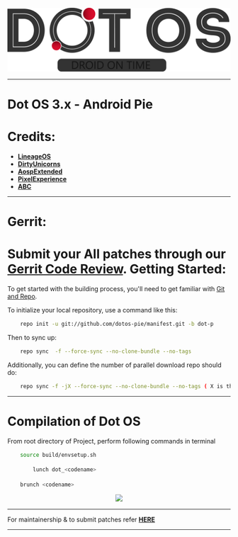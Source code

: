 <p align="center">
<img src="https://github.com/DotOS/manifest/blob/dot-o/About.png" > 
</p>

--------------------------------------------------------------
 Dot OS 3.x - Android Pie
 ==========
 Credits:
 =======
 * [**LineageOS**](https://github.com/LineageOS)
 * [**DirtyUnicorns**](https://github.com/dirtyunicorns)
 * [**AospExtended**](https://github.com/AospExtended)
 * [**PixelExperience**](https://github.com/PixelExperience)
 * [**ABC**](https://github.com/ezio84?tab=repositories)

-----------------------------------------------------------------------------
 Gerrit:
 ==============
 Submit your All patches through our [Gerrit Code Review](http://gerrit.droidontime.com/).
 Getting Started:
 ==============

To get started with the building process, you'll need to get familiar with [Git and Repo](http://source.android.com/source/using-repo.html).

To initialize your local repository, use a command like this:

```bash
    repo init -u git://github.com/dotos-pie/manifest.git -b dot-p
```

Then to sync up:

```bash
    repo sync  -f --force-sync --no-clone-bundle --no-tags
```

Additionally, you can define the number of parallel download repo should do:

```bash
    repo sync -f -jX --force-sync --no-clone-bundle --no-tags ( X is the number of parallel download repo should do choose depending on your cpu )
```
----------------------------------
 Compilation of Dot OS
 ==================

From root directory of Project, perform following commands in terminal


```bash
	source build/envsetup.sh
   
        lunch dot_<codename>
   
	brunch <codename>
```


<p align="center">
<img src="https://github.com/DotOS/manifest/blob/dot-n/dotlogo.png" > 
</p>

--------------------------------------------------------------------------------------------------------------------------

For maintainership & to submit patches refer [**HERE**](https://github.com/DotOS/android_vendor_dot/blob/dot-o/README.md)

--------------------------------------------------------------------------------------------------------------------------



